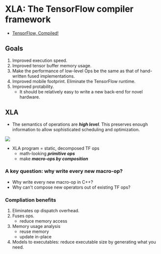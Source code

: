 # XLA: The TensorFlow compiler framework

* [TensorFlow, Compiled!](https://autodiff-workshop.github.io/slides/JeffDean.pdf)

## Goals

1. Improved execution speed.
1. Improved tensor buffer memory usage.
1. Make the performance of low-level Ops be the same as that of hand-written fused implementations.
1. Improved mobile footprint. Eliminate the TensorFlow runtime.
1. Improved protability.
    * It should be relatively easy to write a new back-end for novel hardware.

## XLA

* The semantics of operations are _**high level**_. This preserves enough information to allow sophisticated scheduling and optimization.

![](https://www.tensorflow.org/images/how-does-xla-work.png)

* XLA program = static, decomposed TF ops
  * math-looking _**primitive ops**_
  * make _**macro-ops by composition**_

### A key question: why write every new macro-op?

* Why write every new macro-op in C++?
* Why can't compose new operators out of existing TF ops?

### Compliation benefits

1. Eliminates op dispatch overhead.
1. Fuses ops.
    * reduce memory access
1. Memory usage analysis
    * reuse memory
    * update in-place
1. Models to executables: reduce executable size by generating what you need.

